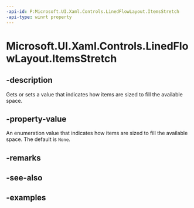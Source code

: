 ```yaml
---
-api-id: P:Microsoft.UI.Xaml.Controls.LinedFlowLayout.ItemsStretch
-api-type: winrt property
---
```


# Microsoft.UI.Xaml.Controls.LinedFlowLayout.ItemsStretch

<!--
public Microsoft.UI.Xaml.Controls.LinedFlowLayoutItemsStretch ItemsStretch { get; set; }
-->


## -description

Gets or sets a value that indicates how items are sized to fill the available space.

## -property-value

An enumeration value that indicates how items are sized to fill the available space. The default is `None`.

## -remarks

## -see-also

## -examples


